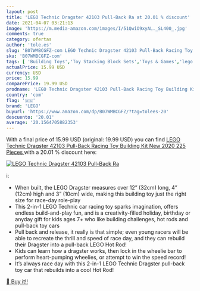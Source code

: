 ```yaml
---
layout: post
title: 'LEGO Technic Dragster 42103 Pull-Back Ra at 20.01 % discount'
date: 2021-04-07 03:21:13
image: 'https://m.media-amazon.com/images/I/51QwiO9xyAL._SL400_.jpg'
comments: true
category: ofertas
author: 'tole.es'
slug: 'B07WMBCGFZ-com LEGO Technic Dragster 42103 Pull-Back Racing Toy Building...'
sku: 'B07WMBCGFZ-com'
tags: [ 'Building Toys','Toy Stacking Block Sets','Toys & Games','lego', ]
actualPrice: 15.99 USD
currency: USD
price: 15.99
comparePrice: 19.99 USD
prodname: 'LEGO Technic Dragster 42103 Pull-Back Racing Toy Building Kit  New 2020  225 Pieces '
country: 'com'
flag: '🇺🇸'
brand: 'LEGO'
buyurl: 'https://www.amazon.com/dp/B07WMBCGFZ/?tag=tolees-20'
descuento: '20.01'
average: '20.1564705882353'
---
```


With a final price of 15.99 USD (original: 19.99 USD) you can find [LEGO Technic Dragster 42103 Pull-Back Racing Toy Building Kit  New 2020  225 Pieces ](https://www.amazon.com/dp/B07WMBCGFZ/?tag=tolees-20) with a  20.01 % discount here:

[![LEGO Technic Dragster 42103 Pull-Back Ra](https://m.media-amazon.com/images/I/51QwiO9xyAL._SL400_.jpg)](https://www.amazon.com/dp/B07WMBCGFZ/?tag=tolees-20)

ℹ️:

- When built, the LEGO Dragster measures over 12” (32cm) long, 4” (12cm) high and 3” (10cm) wide, making this building toy just the right size for race-day role-play
- This 2-in-1 LEGO Technic car racing toy sparks imagination, offers endless build-and-play fun, and is a creativity-filled holiday, birthday or anyday gift for kids ages 7+ who like building challenges, hot rods and pull-back toy cars
- Pull back and release, it really is that simple; even young racers will be able to recreate the thrill and speed of race day, and they can rebuild their Dragster into a pull-back LEGO Hot Rod!
- Kids can learn how a dragster works, then lock in the wheelie bar to perform heart-pumping wheelies, or attempt to win the speed record!
- It’s always race day with this 2-in-1 LEGO Technic Dragster pull-back toy car that rebuilds into a cool Hot Rod!

[🛒 Buy it!!](https://www.amazon.com/dp/B07WMBCGFZ/?tag=tolees-20)
